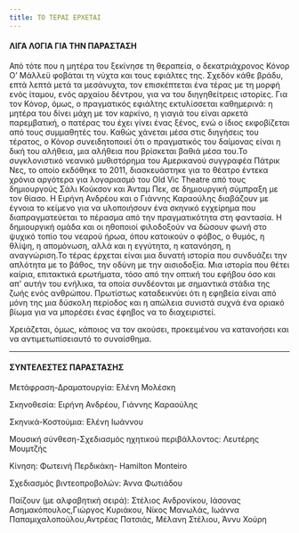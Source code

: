 ```yaml
---
title: ΤΟ ΤΕΡΑΣ ΕΡΧΕΤΑΙ
---
```


#### ΛΙΓΑ ΛΟΓΙΑ ΓΙΑ ΤΗΝ ΠΑΡΑΣΤΑΣΗ

Από τότε που η μητέρα του ξεκίνησε τη θεραπεία, ο δεκατριάχρονος Κόνορ Ο’ Μάλλεϋ φοβάται τη νύχτα και τους εφιάλτες της. Σχεδόν κάθε βράδυ, επτά λεπτά μετά τα μεσάνυχτα, τον επισκέπτεται ένα τέρας με τη μορφή ενός ίταμου, ενός αρχαίου δέντρου, για να του διηγηθείτρεις ιστορίες. Για τον Κόνορ, όμως, ο πραγματικός εφιάλτης εκτυλίσσεται καθημερινά: η μητέρα του δίνει μάχη με τον καρκίνο, η γιαγιά του είναι αρκετά παρεμβατική, ο πατέρας του έχει γίνει ένας ξένος, ενώ ο ίδιος εκφοβίζεται από τους συμμαθητές του. Καθώς χάνεται μέσα στις διηγήσεις του τέρατος, ο Κόνορ συνειδητοποιεί ότι ο πραγματικός του δαίμονας είναι η δική του αλήθεια, μια αλήθεια που βρίσκεται βαθιά μέσα του.Το συγκλονιστικό	νεανικό μυθιστόρημα	του Αμερικανού συγγραφέα	Πάτρικ Νες,	το οποίο εκδόθηκε το 2011, διασκευάστηκε για το θέατρο έντεκα χρόνια αργότερα για λογαριασμό του Old Vic Theatre από τους δημιουργούς Σάλι Κούκσον και Άνταμ Πεκ, σε δημιουργική σύμπραξη με τον θίασο. Η Ειρήνη Ανδρέου και ο Γιάννης Καραούλης διαβάζουν με έγνοια το κείμενο για να υλοποιήσουν	ένα σκηνικό	εγχείρημα	που διαπραγματεύεται	το πέρασμα	από την πραγματικότητα στη φαντασία. Η δημιουργική ομάδα και οι ηθοποιοί φιλοδοξούν να δώσουν φωνή στο ψυχικό τοπίο του νεαρού ήρωα, όπου κατοικούν ο φόβος, ο θυμός, η θλίψη, η απομόνωση, αλλά και η εγγύτητα, η κατανόηση, η αναγνώριση.Το τέρας έρχεται	είναι μια δυνατή ιστορία που συνδυάζει την απλότητα με το βάθος, την οδύνη με την αισιοδοξία. Μια ιστορία που θέτει καίρια, επιτακτικά ερωτήματα, τόσο από την οπτική του εφήβου όσο και απ' αυτήν του ενήλικα, τα οποία συνδέονται με σημαντικά στάδια της ζωής ενός ανθρώπου. Πρωτίστως καταδεικνύει ότι η εφηβεία είναι από μόνη της μια δύσκολη περίοδος και η απώλεια συνιστά συχνά ένα οριακό βίωμα για να μπορέσει ένας έφηβος να το διαχειριστεί.

Χρειάζεται, όμως, κάποιος να τον ακούσει, προκειμένου να κατανοήσει και να αντιμετωπίσειαυτό το συναίσθημα.

***

#### ΣΥΝΤΕΛΕΣΤΕΣ ΠΑΡΑΣΤΑΣΗΣ

Μετάφραση-Δραματουργία:	Ελένη Μολέσκη

Σκηνοθεσία:	Ειρήνη Ανδρέου, Γιάννης Καραούλης

Σκηνικά-Κοστούμια:	Ελένη Ιωάννου

Μουσική σύνθεση-Σχεδιασμός ηχητικού περιβάλλοντος:	Λευτέρης Μουμτζής

Κίνηση: Φωτεινή Περδικάκη-	Hamilton	Monteiro

Σχεδιασμός βιντεοπροβολών:	Άννα Φωτιάδου

Παίζουν (με αλφαβητική σειρά):	Στέλιος Ανδρονίκου, Ιάσονας Ασημακόπουλος,Γιώργος Κυριάκου, Νίκος Μανωλάς, Ιωάννα Παπαμιχαλοπούλου,Αντρέας Πατσιάς, Μέλανη Στέλιου, Άννυ Χούρη

####
